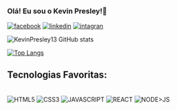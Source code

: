 
### Olá! Eu sou o Kevin Presley!👋

[![facebook](https://img.shields.io/badge/Facebook-1877F2?style=for-the-badge&logo=facebook&logoColor=white)](https://www.facebook.com/kevin.presley.908)
[![linkedin](https://img.shields.io/badge/LinkedIn-0077B5?style=for-the-badge&logo=linkedin&logoColor=white)](https://www.linkedin.com/in/kevin-presley-12b490235/?trk=public-profile-join-page)
[![intagran](https://img.shields.io/badge/Instagram-E4405F?style=for-the-badge&logo=instagram&logoColor=white)](https://www.instagram.com/kevinpresleyoficial/)

![KevinPresley13 GitHub stats](https://github-readme-stats.vercel.app/api?username=KevinPresley13&show_icons=true&theme=dracula)

[![Top Langs](https://github-readme-stats.vercel.app/api/top-langs/?username=KevinPresley13&layout=demo)](https://https://github.com/KevinPresley13)

## Tecnologias Favoritas: 

<div style="display: inline_block"><br>
<img align="center" alt="HTML5" src="https://img.shields.io/badge/HTML5-E34F26?style=for-the-badge&logo=html5&logoColor=white"/>
<img align="center" alt="CSS3" src="https://img.shields.io/badge/CSS3-1572B6?style=for-the-badge&logo=css3&logoColor=white"/>
<img align="center" alt="JAVASCRIPT" src="https://img.shields.io/badge/JavaScript-323330?style=for-the-badge&logo=javascript&logoColor=F7DF1E"/>
<img align="center" alt="REACT" src="https://img.shields.io/badge/React-20232A?style=for-the-badge&logo=react&logoColor=61DAFB"/>
<img align="center" alt="NODE>JS" src="https://img.shields.io/badge/Node.js-43853D?style=for-the-badge&logo=node.js&logoColor=white"/>

<div/>
